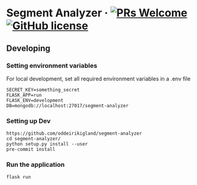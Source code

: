 # Segment Analyzer &middot; [![PRs Welcome](https://img.shields.io/badge/PRs-welcome-brightgreen.svg?style=flat-square)](http://makeapullrequest.com) [![GitHub license](https://img.shields.io/badge/license-MIT-blue.svg?style=flat-square)](https://github.com/your/your-project/blob/master/LICENSE)

## Developing

### Setting environment variables

For local development, set all required environment variables in a .env file

```.env
SECRET_KEY=something_secret
FLASK_APP=run
FLASK_ENV=development
DB=mongodb://localhost:27017/segment-analyzer
```

### Setting up Dev

```shell
https://github.com/oddeirikigland/segment-analyzer
cd segment-analyzer/
python setup.py install --user
pre-commit install
```

### Run the application

```shell
flask run
```
